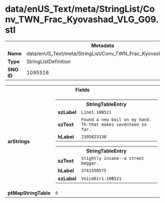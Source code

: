 <h1>data/enUS_Text/meta/StringList/Conv_TWN_Frac_Kyovashad_VLG_G09.stl</h1><table><tr><th colspan="100%">Metadata</th></tr><tr><td><b>Name</b></td><td>data/enUS_Text/meta/StringList/Conv_TWN_Frac_Kyovashad_VLG_G09.stl</td></tr><tr><td><b>Type</b></td><td>StringListDefinition</td></tr><tr><td><b>SNO ID</b></td><td>1095516</td></tr></table>

<table><tr><th colspan="100%">Fields</th></tr><tr><td><b>arStrings</b></td><td><table><tr><th colspan="100%">StringTableEntry</th></tr><tr><td><b>szLabel</b></td><td><code>Line1.10B521</code></td></tr><tr><td><b>szText</b></td><td><code>Found a new boil on my hand. Th-that makes seventeen so far.</code></td></tr><tr><td><b>hLabel</b></td><td><code>2395823138</code></td></tr></table>


<table><tr><th colspan="100%">StringTableEntry</th></tr><tr><td><b>szText</b></td><td><code>Slightly insane--a street beggar.</code></td></tr><tr><td><b>hLabel</b></td><td><code>3741550575</code></td></tr><tr><td><b>szLabel</b></td><td><code>VoiceDir1.10B521</code></td></tr></table>


</td></tr><tr><td><b>ptMapStringTable</b></td><td><code>0</code></td></tr></table>

